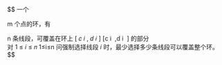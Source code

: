 $$ 一个 

m 个点的环，有 

n 条线段，可覆盖在环上 
[
𝑐
𝑖
,
𝑑
𝑖
]
[c 
i
​
 ,d 
i
​
] 的部分\
对 
1
≤
𝑖
≤
𝑛
1≤i≤n 问强制选择线段 
𝑖
 时，最少选择多少条线段可以覆盖整个环。 $$